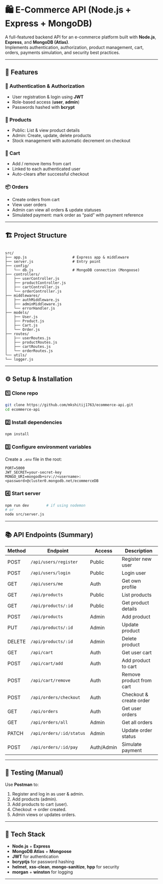 
# 🛍️ E-Commerce API (Node.js + Express + MongoDB)

A full-featured backend API for an e-commerce platform built with **Node.js**, **Express**, and **MongoDB (Atlas)**.  
Implements authentication, authorization, product management, cart, orders, payments simulation, and security best practices.

---

## 🚀 Features

### 👤 Authentication & Authorization
- User registration & login using **JWT**
- Role-based access (**user**, **admin**)
- Passwords hashed with **bcrypt**

### 🛒 Products
- Public: List & view product details
- Admin: Create, update, delete products
- Stock management with automatic decrement on checkout

### 🧺 Cart
- Add / remove items from cart
- Linked to each authenticated user
- Auto-clears after successful checkout

### 📦 Orders
- Create orders from cart
- View user orders
- Admin can view all orders & update statuses
- Simulated payment: mark order as “paid” with payment reference

---

## 🏗️ Project Structure

```

src/
├── app.js                     # Express app & middleware
├── server.js                  # Entry point
├── config/
│   └── db.js                  # MongoDB connection (Mongoose)
├── controllers/
│   ├── userController.js
│   ├── productController.js
│   ├── cartController.js
│   └── orderController.js
├── middlewares/
│   ├── authMiddleware.js
│   ├── adminMiddleware.js
│   └── errorHandler.js
├── models/
│   ├── User.js
│   ├── Product.js
│   ├── Cart.js
│   └── Order.js
├── routes/
│   ├── userRoutes.js
│   ├── productRoutes.js
│   ├── cartRoutes.js
│   └── orderRoutes.js
└── utils/
└── logger.js

````

---

## ⚙️ Setup & Installation

### 1️⃣ Clone repo
```bash
git clone https://github.com/mkshitij1763/ecommerce-api.git
cd ecommerce-api
````

### 2️⃣ Install dependencies

```bash
npm install
```

### 3️⃣ Configure environment variables

Create a `.env` file in the root:

```
PORT=5000
JWT_SECRET=your-secret-key
MONGO_URI=mongodb+srv://<username>:<password>@cluster0.mongodb.net/ecommerceDB
```

### 4️⃣ Start server

```bash
npm run dev        # if using nodemon
# or
node src/server.js
```

---

## 📚 API Endpoints (Summary)

| Method | Endpoint                 | Access     | Description              |
| ------ | ------------------------ | ---------- | ------------------------ |
| POST   | `/api/users/register`    | Public     | Register new user        |
| POST   | `/api/users/login`       | Public     | Login user               |
| GET    | `/api/users/me`          | Auth       | Get own profile          |
| GET    | `/api/products`          | Public     | List products            |
| GET    | `/api/products/:id`      | Public     | Get product details      |
| POST   | `/api/products`          | Admin      | Add product              |
| PUT    | `/api/products/:id`      | Admin      | Update product           |
| DELETE | `/api/products/:id`      | Admin      | Delete product           |
| GET    | `/api/cart`              | Auth       | Get user cart            |
| POST   | `/api/cart/add`          | Auth       | Add product to cart      |
| POST   | `/api/cart/remove`       | Auth       | Remove product from cart |
| POST   | `/api/orders/checkout`   | Auth       | Checkout & create order  |
| GET    | `/api/orders`            | Auth       | Get user orders          |
| GET    | `/api/orders/all`        | Admin      | Get all orders           |
| PATCH  | `/api/orders/:id/status` | Admin      | Update order status      |
| POST   | `/api/orders/:id/pay`    | Auth/Admin | Simulate payment         |

---

## 🧪 Testing (Manual)

Use **Postman**  to:

1. Register and log in as user & admin.
2. Add products (admin).
3. Add products to cart (user).
4. Checkout → order created.
5. Admin views or updates orders.

---

## 🧰 Tech Stack

* **Node.js** + **Express**
* **MongoDB Atlas** + **Mongoose**
* **JWT** for authentication
* **bcryptjs** for password hashing
* **helmet**, **xss-clean**, **mongo-sanitize**, **hpp** for security
* **morgan** + **winston** for logging

---


